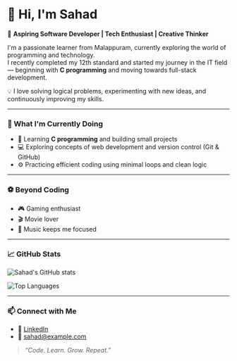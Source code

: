# 👋 Hi, I'm Sahad  

🎯 **Aspiring Software Developer | Tech Enthusiast | Creative Thinker**

I'm a passionate learner from Malappuram, currently exploring the world of programming and technology.  
I recently completed my 12th standard and started my journey in the IT field — beginning with **C programming** and moving towards full-stack development.  

💡 I love solving logical problems, experimenting with new ideas, and continuously improving my skills.

---

### 🧠 What I'm Currently Doing
- 🌱 Learning **C programming** and building small projects
- 💻 Exploring concepts of web development and version control (Git & GitHub)
- ⚙️ Practicing efficient coding using minimal loops and clean logic

---

### ⚽ Beyond Coding
- 🎮 Gaming enthusiast  
- 🎬 Movie lover  
- 🎵 Music keeps me focused  

---

### 📈 GitHub Stats
![Sahad's GitHub stats](https://github-readme-stats.vercel.app/api?username=YOUR_USERNAME&show_icons=true&theme=tokyonight)

![Top Languages](https://github-readme-stats.vercel.app/api/top-langs/?username=YOUR_USERNAME&layout=compact&theme=tokyonight)

---

### 📫 Connect with Me
- 💼 [LinkedIn](#)  
- 📧 sahad@example.com  

> _“Code. Learn. Grow. Repeat.”_
